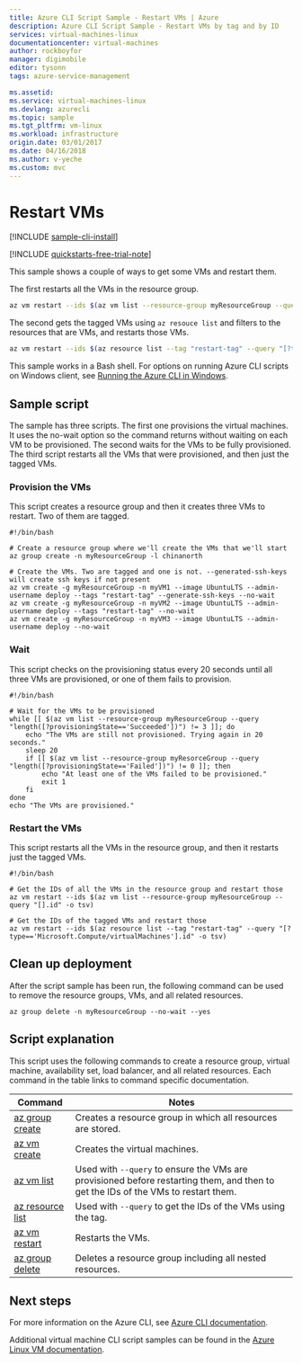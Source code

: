 ```yaml
---
title: Azure CLI Script Sample - Restart VMs | Azure
description: Azure CLI Script Sample - Restart VMs by tag and by ID
services: virtual-machines-linux
documentationcenter: virtual-machines
author: rockboyfor
manager: digimobile
editor: tysonn
tags: azure-service-management

ms.assetid:
ms.service: virtual-machines-linux
ms.devlang: azurecli
ms.topic: sample
ms.tgt_pltfrm: vm-linux
ms.workload: infrastructure
origin.date: 03/01/2017
ms.date: 04/16/2018
ms.author: v-yeche
ms.custom: mvc
---
```


# Restart VMs

[!INCLUDE [sample-cli-install](../../../includes/sample-cli-install.md)]

[!INCLUDE [quickstarts-free-trial-note](../../../includes/quickstarts-free-trial-note.md)]

This sample shows a couple of ways to get some VMs and restart them.

The first restarts all the VMs in the resource group.

```bash
az vm restart --ids $(az vm list --resource-group myResourceGroup --query "[].id" -o tsv)
```

The second gets the tagged VMs using `az resouce list` and filters to the resources that are VMs,
and restarts those VMs.

```bash
az vm restart --ids $(az resource list --tag "restart-tag" --query "[?type=='Microsoft.Compute/virtualMachines'].id" -o tsv)
```

This sample works in a Bash shell. For options on running Azure CLI scripts on Windows client, see [Running the Azure CLI in Windows](../windows/cli-options.md).

## Sample script

The sample has three scripts.
The first one provisions the virtual machines.
It uses the no-wait option so the command returns without waiting on each VM to be provisioned.
The second waits for the VMs to be fully provisioned.
The third script restarts all the VMs that were provisioned, and then just the tagged VMs.

### Provision the VMs

This script creates a resource group and then it creates three VMs to restart.
Two of them are tagged.

```azurecli
#!/bin/bash

# Create a resource group where we'll create the VMs that we'll start
az group create -n myResourceGroup -l chinanorth

# Create the VMs. Two are tagged and one is not. --generated-ssh-keys will create ssh keys if not present
az vm create -g myResourceGroup -n myVM1 --image UbuntuLTS --admin-username deploy --tags "restart-tag" --generate-ssh-keys --no-wait
az vm create -g myResourceGroup -n myVM2 --image UbuntuLTS --admin-username deploy --tags "restart-tag" --no-wait
az vm create -g myResourceGroup -n myVM3 --image UbuntuLTS --admin-username deploy --no-wait
```

### Wait

This script checks on the provisioning status every 20 seconds until all three VMs are provisioned,
or one of them fails to provision.

```azurecli
#!/bin/bash

# Wait for the VMs to be provisioned
while [[ $(az vm list --resource-group myResourceGroup --query "length([?provisioningState=='Succeeded'])") != 3 ]]; do
    echo "The VMs are still not provisioned. Trying again in 20 seconds."
    sleep 20
    if [[ $(az vm list --resource-group myResorceGroup --query "length([?provisioningState=='Failed'])") != 0 ]]; then
        echo "At least one of the VMs failed to be provisioned."
        exit 1
    fi
done
echo "The VMs are provisioned."

```

### Restart the VMs

This script restarts all the VMs in the resource group,
and then it restarts just the tagged VMs.

```azurecli
#!/bin/bash

# Get the IDs of all the VMs in the resource group and restart those
az vm restart --ids $(az vm list --resource-group myResourceGroup --query "[].id" -o tsv)

# Get the IDs of the tagged VMs and restart those
az vm restart --ids $(az resource list --tag "restart-tag" --query "[?type=='Microsoft.Compute/virtualMachines'].id" -o tsv)

```

## Clean up deployment 

After the script sample has been run, the following command can be used to remove the resource groups, VMs, and all related resources.

```azurecli 
az group delete -n myResourceGroup --no-wait --yes
```

## Script explanation

This script uses the following commands to create a resource group, virtual machine, availability set, load balancer, and all related resources. Each command in the table links to command specific documentation.

| Command | Notes |
|---|---|
| [az group create](https://docs.azure.cn/zh-cn/cli/group?view=azure-cli-latest#az_group_create) | Creates a resource group in which all resources are stored. |
| [az vm create](https://docs.azure.cn/zh-cn/cli/vm/availability-set?view=azure-cli-latest#az_vm_availability_set_create) | Creates the virtual machines.  |
| [az vm list](https://docs.azure.cn/zh-cn/cli/vm?view=azure-cli-latest#az_vm_list) | Used with `--query` to ensure the VMs are provisioned before restarting them, and then to get the IDs of the VMs to restart them. |
| [az resource list](https://docs.azure.cn/zh-cn/cli/vm?view=azure-cli-latest#az_vm_list) | Used with `--query` to get the IDs of the VMs using the tag. |
| [az vm restart](https://docs.azure.cn/zh-cn/cli/vm?view=azure-cli-latest#az_vm_list) | Restarts the VMs. |
| [az group delete](https://docs.azure.cn/zh-cn/cli/vm/extension?view=azure-cli-latest#az_vm_extension_set) | Deletes a resource group including all nested resources. |

## Next steps

For more information on the Azure CLI, see [Azure CLI documentation](https://docs.azure.cn/zh-cn/cli/overview?view=azure-cli-latest).

Additional virtual machine CLI script samples can be found in the [Azure Linux VM documentation](../linux/cli-samples.md?toc=%2fvirtual-machines%2flinux%2ftoc.json).

<!--Update_Description: update link-->
